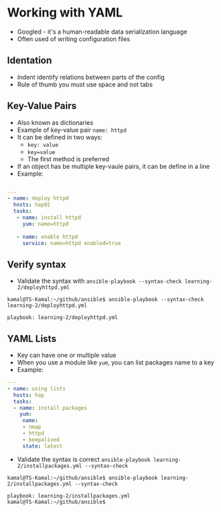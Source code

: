 # Working with YAML

- Googled - it's a human-readable data serialization language
- Often used of writing configuration files

## Identation

- Indent identify relations between parts of the config
- Rule of thumb you must use space and not tabs

## Key-Value Pairs

- Also known as dictionaries
- Example of key-value pair `name: httpd`
- It can be defined in two ways:
  - `key: value`
  - `key=value`
  - The first method is preferred
- If an object has be multiple key-vaule pairs, it can be define in a line
- Example:

```yaml

---
- name: deploy httpd
  hosts: hap01
  tasks:
   - name: install httpd
     yum: name=httpd
   
   - name: enable httpd
     service: name=httpd enabled=true
```

## Verify syntax

- Validate the syntax with `ansible-playbook --syntax-check learning-2/deployhttpd.yml`

```shell
kamal@TS-Kamal:~/github/ansible$ ansible-playbook --syntax-check learning-2/deployhttpd.yml 

playbook: learning-2/deployhttpd.yml
```

## YAML Lists

- Key can have one or multiple value
- When you use a module like `yum`, you can list packages name to a key
- Example:

```yaml
---
- name: using lists
  hosts: hap
  tasks:
  - name: install packages
    yum:
     name:
     - nmap
     - httpd
     - keepalived
     state: latest
```

- Validate the syntax is correct `ansible-playbook learning-2/installpackages.yml --syntax-check`

```shell
kamal@TS-Kamal:~/github/ansible$ ansible-playbook learning-2/installpackages.yml --syntax-check

playbook: learning-2/installpackages.yml
kamal@TS-Kamal:~/github/ansible$ 
```